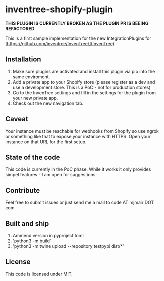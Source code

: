 # inventree-shopify-plugin

**THIS PLUGIN IS CURRENTLY BROKEN AS THE PLUGIN PR IS BEEING REFACTORED**

This is a first sample implementation for the new IntegrationPlugins for [https://github.com/inventree/InvenTree/](InvenTree).

## Installation

1. Make sure plugins are activated and install this plugin via pip into the same enviroment.
2. Add a private app to your Shopify store (please register as a dev and use a development store. This is a PoC - not for production stores)
3. Go to the InvenTree settings and fill in the settings for the plugin from your new private app.
4. Check out the new navigation tab.

## Caveat

Your instance must be reachable for webhooks from Shopify so use ngrok or something like that to expose your instance with HTTPS.
Open your instance on that URL for the first setup.

## State of the code

This code is currently in the PoC phase. While it works it only provides simpel features - I am open for suggestions.

## Contribute

Feel free to submit issues or just send me a mail to code AT mjmair DOT com

## Built and ship
1. Ammend version in pyproject.toml
2. 'python3 -m build'
3. 'python3 -m twine upload --repository testpypi dist/*'

## License

This code is licensed under MIT.
